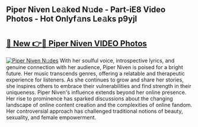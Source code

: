 ## Piper Niven Le𝚊ked N𝚞de - Part-iE8 Video Photos - Hot Onlyf𝚊ns Le𝚊ks p9yjI

# <h2><a href="http://ab75335.deff.icu/?id=Piper+Niven">🔗 New 👉🔴 Piper Niven VIDEO Photos</a></h2>

[![Piper Niven N𝚞des](https://i.imgur.com/rIISA9y.gif)](http://ab75335.deff.icu/?id=Piper+Niven)
With her soulful voice, introspective lyrics, and genuine connection with her audience, Piper Niven is poised for a bright future. Her music transcends genres, offering a relatable and therapeutic experience for listeners. As she continues to grow and share her stories, she inspires others to embrace their vulnerabilities and find strength in their uniqueness. Piper Niven's influence extends beyond her online presence. Her rise to prominence has sparked discussions about the changing landscape of online content creation and the complexities of online fandom. Her controversial approach has challenged traditional notions of beauty, sexuality, and female empowerment.

